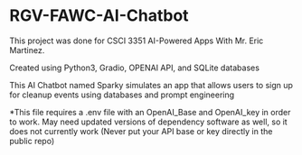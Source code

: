 # RGV-FAWC-AI-Chatbot

This project was done for CSCI 3351 AI-Powered Apps With Mr. Eric Martinez. 

Created using Python3, Gradio, OPENAI API, and SQLite databases 

This AI Chatbot named Sparky simulates an app that allows users to sign up for cleanup events using databases and prompt engineering 

*This file requires a .env file with an OpenAI_Base and OpenAI_key in order to work. May need updated versions of dependency software as well, so it does not currently work
(Never put your API base or key directly in the public repo)


